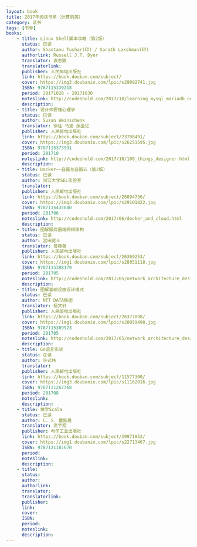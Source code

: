 ```yaml
---
layout: book
title: 2017年阅读书单（计算机类）
category: 读书
tags: [书单]
books:
    - title: Linux Shell脚本攻略（第2版）
      status: 已读 
      author: Shantanu Tushar(印) / Sarath Lakshman(印)
      authorlink: Russell J.T. Dyer 
      translator: 袁志鹏
      translatorlink: 
      publisher: 人民邮电出版社
      link: https://book.douban.com/subject/
      cover: https://img3.doubanio.com/lpic/s29092741.jpg
      ISBN: 9787115339218
      period: 20171028 - 20171030
      noteslink: http://codeshold.com/2017/10/learning_mysql_mariadb_notes.html
      description: 
    - title: 设计师要懂心理学
      status: 已读
      author: Susan Weinschenk 
      translator: 徐佳 马迪 余盈亿 
      publisher: 人民邮电出版社
      link: https://book.douban.com/subject/23708491/
      cover: https://img3.doubanio.com/lpic/s26251595.jpg
      ISBN: 9787115373991
      period: 201710
      noteslink: http://codeshold.com/2017/10/100_things_designer.html
      description: 
    - title: Docker——容器与容器云（第2版）
      status: 已读
      author: 浙江大学SEL实验室 
      translator: 
      publisher: 人民邮电出版社
      link: https://book.douban.com/subject/26894736/
      cover: https://img3.doubanio.com/lpic/s29101822.jpg
      ISBN: 9787115435040
      period: 201706
      noteslink: http://codeshold.com/2017/06/docker_and_cloud.html
      description: 
    - title: 图解服务器端网络架构
      status: 已读
      author: 宫田宽士 
      translator: 曾薇薇 
      publisher: 人民邮电出版社
      link: https://book.douban.com/subject/26369253/
      cover: https://img1.doubanio.com/lpic/s28051118.jpg
      ISBN: 9787115388179
      period: 201705
      noteslink: http://codeshold.com/2017/05/network_architecture_design.html
      description:
    - title: 图解基础设施设计模式
      status: 已读
      author: NTT DATA集团 
      translator: 杨文轩 
      publisher: 人民邮电出版社
      link: https://book.douban.com/subject/26377098/
      cover: https://img1.doubanio.com/lpic/s28059498.jpg
      ISBN: 9787115389923
      period: 201705
      noteslink: http://codeshold.com/2017/05/network_architecture_design.html
      description: 
    - title: Go语言实战
      status: 在读
      author: 许式伟 
      translator: 
      publisher: 人民邮电出版社
      link: https://book.douban.com/subject/11577300/
      cover: https://img3.doubanio.com/lpic/s11162016.jpg
      ISBN: 9787111267768
      period: 201708
      noteslink: 
      description: 
    - title: 快学Scala
      status: 已读
      author: C. S. 霍斯曼 
      translator: 高宇翔 
      publisher: 电子工业出版社
      link: https://book.douban.com/subject/19971952/
      cover: https://img1.doubanio.com/lpic/s22713467.jpg
      ISBN: 9787121185670
      period: 
      noteslink: 
      description: 
    - title: 
      status: 
      author: 
      authorlink: 
      translator: 
      translatorlink: 
      publisher: 
      link: 
      cover: 
      ISBN: 
      period: 
      noteslink: 
      description: 
---
```

